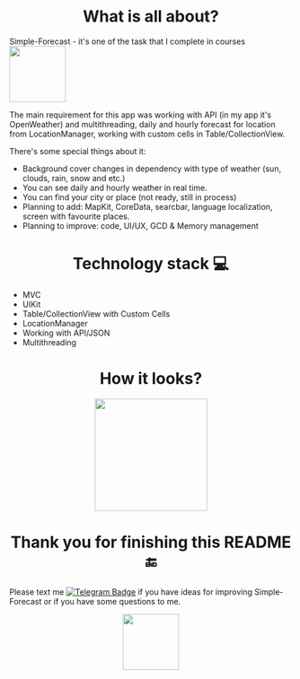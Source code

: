 <h1 align="center">
  What is all about?
</h1>

Simple-Forecast - it's one of the task that I complete in courses <img src="https://static.tildacdn.com/tild6431-3066-4264-b661-306535386264/logo.svg" width="100">

The main requirement for this app was working with API (in my app it's OpenWeather) and multithreading, daily and hourly forecast for location from LocationManager, working with custom cells in Table/CollectionView.

There's some special things about it:
- Background cover changes in dependency with type of weather (sun, clouds, rain, snow and etc.)
- You can see daily and hourly weather in real time.
- You can find your city or place (not ready, still in process)
- Planning to add: MapKit, CoreData, searcbar, language localization, screen with favourite places.
- Planning to improve: code, UI/UX, GCD & Memory management

<h1 align="center">
  Technology stack 💻
</h1>

- MVC
- UIKit
- Table/CollectionView with Custom Cells
- LocationManager
- Working with API/JSON
- Multithreading

<h1 align="center">
  How it looks?
</h1>
<div align="center">
  <img src="https://user-images.githubusercontent.com/97976090/199672460-d2142d52-f836-4120-b49c-3a3a3b59a6ba.png" width="200">
</div>
<h1 align="center">

  Thank you for finishing this README 🔚
</h1>

Please text me <a href="https://www.t.me/atrapashka">
    <img src="https://img.shields.io/badge/Telegram-blue?style=logo=telegram&logoColor=white" alt="Telegram Badge"/></a> if you have ideas for improving Simple-Forecast or if you have some questions to me.
<div align="center">
<img src="https://media.giphy.com/media/fxI1G5PNC5esyNlIUs/giphy.gif" width="100">
</div>
